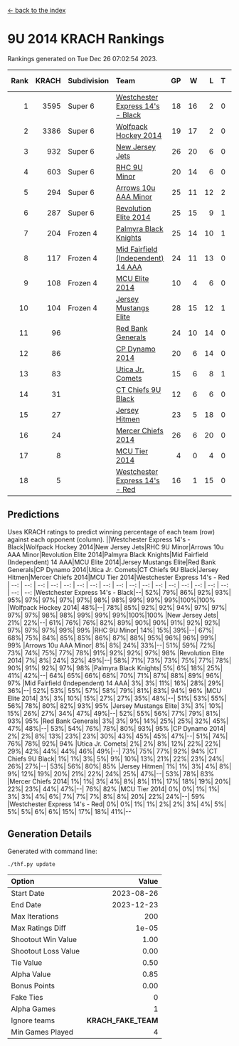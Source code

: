 [<- back to the index](readme.md)
# 9U 2014 KRACH Rankings
Rankings generated on Tue Dec 26 07:02:54 2023.

Rank|KRACH|Subdivision|Team|GP|W|L|T|OTW|OTL|SoS|Exp Wins|Win Diff
---:|---:|:---|:---|---:|---:|---:|---:|---:|---:|---:|---:|---:
1|3595|Super 6|[Westchester Express 14's - Black](https://gamesheetstats.com/seasons/3664/teams/140873/schedule)|18|16|2|0|2|0|616|16.8|-0.0
2|3386|Super 6|[Wolfpack Hockey 2014](https://gamesheetstats.com/seasons/3664/teams/140871/schedule)|19|17|2|0|0|1|577|17.8|-0.0
3|932|Super 6|[New Jersey Jets](https://gamesheetstats.com/seasons/3664/teams/140881/schedule)|26|20|6|0|3|0|654|20.8|-0.0
4|603|Super 6|[RHC 9U Minor](https://gamesheetstats.com/seasons/3664/teams/140876/schedule)|20|14|6|0|1|0|696|14.8|-0.0
5|294|Super 6|[Arrows 10u AAA Minor](https://gamesheetstats.com/seasons/3664/teams/140872/schedule)|25|11|12|2|0|2|906|12.9|0.0
6|287|Super 6|[Revolution Elite 2014](https://gamesheetstats.com/seasons/3664/teams/140880/schedule)|25|15|9|1|2|1|342|16.4|0.0
7|204|Frozen 4|[Palmyra Black Knights](https://gamesheetstats.com/seasons/3664/teams/140875/schedule)|25|14|10|1|1|1|435|15.4|0.0
8|117|Frozen 4|[Mid Fairfield (Independent) 14 AAA](https://gamesheetstats.com/seasons/3664/teams/140878/schedule)|24|11|13|0|1|0|625|11.9|0.0
9|108|Frozen 4|[MCU Elite 2014](https://gamesheetstats.com/seasons/3664/teams/140874/schedule)|10|4|6|0|0|1|1345|4.9|0.0
10|104|Frozen 4|[Jersey Mustangs Elite](https://gamesheetstats.com/seasons/3664/teams/140888/schedule)|28|15|12|1|1|3|183|16.4|0.0
11|96||[Red Bank Generals](https://gamesheetstats.com/seasons/3664/teams/140883/schedule)|24|10|14|0|0|1|456|10.9|0.0
12|86||[CP Dynamo 2014](https://gamesheetstats.com/seasons/3664/teams/140877/schedule)|20|6|14|0|0|1|805|6.9|0.0
13|83||[Utica Jr. Comets](https://gamesheetstats.com/seasons/3664/teams/140884/schedule)|15|6|8|1|0|0|590|7.4|0.0
14|31||[CT Chiefs 9U Black](https://gamesheetstats.com/seasons/3664/teams/140886/schedule)|12|6|6|0|1|0|122|6.9|0.0
15|27||[Jersey Hitmen](https://gamesheetstats.com/seasons/3664/teams/140879/schedule)|23|5|18|0|1|0|595|5.9|0.0
16|24||[Mercer Chiefs 2014](https://gamesheetstats.com/seasons/3664/teams/140885/schedule)|26|6|20|0|0|2|219|6.9|0.0
17|8||[MCU Tier 2014](https://gamesheetstats.com/seasons/3664/teams/140882/schedule)|4|0|4|0|0|0|387|0.9|0.0
18|5||[Westchester Express 14's - Red](https://gamesheetstats.com/seasons/3664/teams/140887/schedule)|16|1|15|0|0|0|146|1.9|0.0

## Predictions
Uses KRACH ratings to predict winning percentage of each team (row) against each opponent (column).
||Westchester Express 14's - Black|Wolfpack Hockey 2014|New Jersey Jets|RHC 9U Minor|Arrows 10u AAA Minor|Revolution Elite 2014|Palmyra Black Knights|Mid Fairfield (Independent) 14 AAA|MCU Elite 2014|Jersey Mustangs Elite|Red Bank Generals|CP Dynamo 2014|Utica Jr. Comets|CT Chiefs 9U Black|Jersey Hitmen|Mercer Chiefs 2014|MCU Tier 2014|Westchester Express 14's - Red
| --: | --: | --: | --: | --: | --: | --: | --: | --: | --: | --: | --: | --: | --: | --: | --: | --: | --: | --: 
|Westchester Express 14's - Black|--| 52%| 79%| 86%| 92%| 93%| 95%| 97%| 97%| 97%| 97%| 98%| 98%| 99%| 99%| 99%|100%|100%
|Wolfpack Hockey 2014| 48%|--| 78%| 85%| 92%| 92%| 94%| 97%| 97%| 97%| 97%| 98%| 98%| 99%| 99%| 99%|100%|100%
|New Jersey Jets| 21%| 22%|--| 61%| 76%| 76%| 82%| 89%| 90%| 90%| 91%| 92%| 92%| 97%| 97%| 97%| 99%| 99%
|RHC 9U Minor| 14%| 15%| 39%|--| 67%| 68%| 75%| 84%| 85%| 85%| 86%| 87%| 88%| 95%| 96%| 96%| 99%| 99%
|Arrows 10u AAA Minor|  8%|  8%| 24%| 33%|--| 51%| 59%| 72%| 73%| 74%| 75%| 77%| 78%| 91%| 92%| 92%| 97%| 98%
|Revolution Elite 2014|  7%|  8%| 24%| 32%| 49%|--| 58%| 71%| 73%| 73%| 75%| 77%| 78%| 90%| 91%| 92%| 97%| 98%
|Palmyra Black Knights|  5%|  6%| 18%| 25%| 41%| 42%|--| 64%| 65%| 66%| 68%| 70%| 71%| 87%| 88%| 89%| 96%| 97%
|Mid Fairfield (Independent) 14 AAA|  3%|  3%| 11%| 16%| 28%| 29%| 36%|--| 52%| 53%| 55%| 57%| 58%| 79%| 81%| 83%| 94%| 96%
|MCU Elite 2014|  3%|  3%| 10%| 15%| 27%| 27%| 35%| 48%|--| 51%| 53%| 55%| 56%| 78%| 80%| 82%| 93%| 95%
|Jersey Mustangs Elite|  3%|  3%| 10%| 15%| 26%| 27%| 34%| 47%| 49%|--| 52%| 55%| 56%| 77%| 79%| 81%| 93%| 95%
|Red Bank Generals|  3%|  3%|  9%| 14%| 25%| 25%| 32%| 45%| 47%| 48%|--| 53%| 54%| 76%| 78%| 80%| 93%| 95%
|CP Dynamo 2014|  2%|  2%|  8%| 13%| 23%| 23%| 30%| 43%| 45%| 45%| 47%|--| 51%| 74%| 76%| 78%| 92%| 94%
|Utica Jr. Comets|  2%|  2%|  8%| 12%| 22%| 22%| 29%| 42%| 44%| 44%| 46%| 49%|--| 73%| 75%| 77%| 92%| 94%
|CT Chiefs 9U Black|  1%|  1%|  3%|  5%|  9%| 10%| 13%| 21%| 22%| 23%| 24%| 26%| 27%|--| 53%| 56%| 80%| 85%
|Jersey Hitmen|  1%|  1%|  3%|  4%|  8%|  9%| 12%| 19%| 20%| 21%| 22%| 24%| 25%| 47%|--| 53%| 78%| 83%
|Mercer Chiefs 2014|  1%|  1%|  3%|  4%|  8%|  8%| 11%| 17%| 18%| 19%| 20%| 22%| 23%| 44%| 47%|--| 76%| 82%
|MCU Tier 2014|  0%|  0%|  1%|  1%|  3%|  3%|  4%|  6%|  7%|  7%|  7%|  8%|  8%| 20%| 22%| 24%|--| 59%
|Westchester Express 14's - Red|  0%|  0%|  1%|  1%|  2%|  2%|  3%|  4%|  5%|  5%|  5%|  6%|  6%| 15%| 17%| 18%| 41%|--

## Generation Details

Generated with command line:
```
./thf.py update
```

| Option | Value |
| :----- | ----: |
| Start Date | 2023-08-26 |
| End Date | 2023-12-23 |
| Max Iterations | 200 |
| Max Ratings Diff | 1e-05 |
| Shootout Win Value | 1.00 |
| Shootout Loss Value | 0.00 |
| Tie Value | 0.50 |
| Alpha Value | 0.85 |
| Bonus Points | 0.00 |
| Fake Ties | 0 |
| Alpha Games | 1 |
| Ignore teams | __KRACH_FAKE_TEAM__ |
| Min Games Played | 4 |

